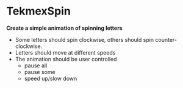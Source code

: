 # TekmexSpin

<b>Create a simple animation of spinning letters</b>
<ul>
	<li>Some letters should spin clockwise, others should spin counter-clockwise.</li>
	<li>Letters should move at different speeds</li>
	<li>The animation should be user controlled
		<ul>
			<li>pause all</li>
			<li>pause some</li>
			<li>speed up/slow down</li>
		</ul>
	</li>
</ul>
